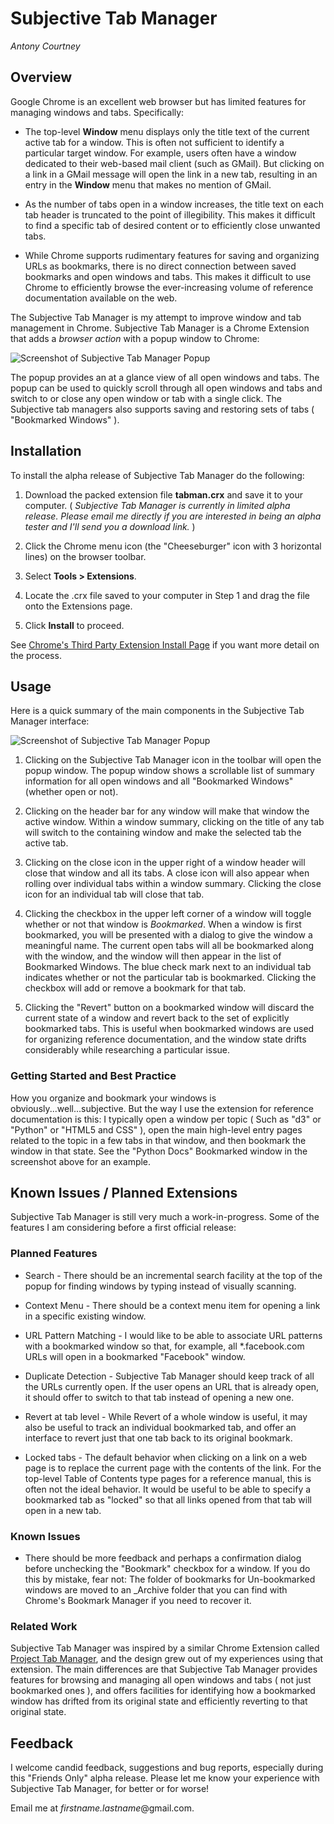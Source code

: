 # Subjective Tab Manager

*Antony Courtney*

## Overview

Google Chrome is an excellent web browser but has limited features for managing windows and tabs. Specifically:

  * The top-level **Window** menu displays only the title text of the current active tab for a window. This is often not sufficient to identify a particular target window.  For example, users often have a window dedicated to their web-based mail client (such as GMail).  But clicking on a link in a GMail message will open the link in a new tab, resulting in an entry in the **Window** menu that makes no mention of GMail.

  * As the number of tabs open in a window increases, the title text on each tab header is truncated to the point of illegibility. This makes it difficult to find a specific tab of desired content or to efficiently close unwanted tabs.

  * While Chrome supports rudimentary features for saving and organizing URLs as bookmarks, there is no direct connection between saved bookmarks and open windows and tabs.  This makes it difficult to use Chrome to efficiently browse the ever-increasing volume of reference documentation available on the web.

The Subjective Tab Manager is my attempt to improve window and tab management in Chrome.  Subjective Tab Manager is a Chrome Extension that adds a *browser action* with a popup window to Chrome:

![Screenshot of Subjective Tab Manager Popup](screenshots/Subjective-screenshot.png "Subjective Tab Manager screenshot")

The popup provides an at a glance view of all open windows and tabs.  The popup can be used to quickly scroll through all open windows and tabs and switch to or close any open window or tab with a single click.  The Subjective tab managers also supports saving and restoring sets of tabs ( "Bookmarked Windows" ).

## Installation

To install the alpha release of Subjective Tab Manager do the following:

1. Download the packed extension file **tabman.crx** and save it to your computer.  ( *Subjective Tab Manager is currently in limited alpha release. Please email me directly if you are interested in being an alpha tester and I'll send you a download link.* )

2. Click the Chrome menu icon (the "Cheeseburger" icon with 3 horizontal lines) on the browser toolbar.

3. Select **Tools > Extensions**.

4. Locate the .crx file saved to your computer in Step 1 and drag the file onto the Extensions page.

5. Click **Install** to proceed.

See [Chrome's Third Party Extension Install Page](https://support.google.com/chrome_webstore/answer/2664769?p=crx_warning&rd=1) if you want more detail on the process.

## Usage

Here is a quick summary of the main components in the Subjective Tab Manager interface:

![Screenshot of Subjective Tab Manager Popup](screenshots/Subjective-screenshot-annotated.png "Subjective Tab Manager screenshot")

1. Clicking on the Subjective Tab Manager icon in the toolbar will open the popup window.  The popup window shows a scrollable list of summary information for all open windows and all "Bookmarked Windows" (whether open or not).

2. Clicking on the header bar for any window will make that window the active window.  Within a window summary, clicking on the title of any tab will switch to the containing window and make the selected tab the active tab.    

3. Clicking on the close icon in the upper right of a window header will close that window and all its tabs. A close icon will also appear when rolling over individual tabs within a window summary.  Clicking the close icon for an individual tab will close that tab.

4. Clicking the checkbox in the upper left corner of a window will toggle whether or not that window is *Bookmarked*.  When a window is first bookmarked, you will be presented with a dialog to give the window a meaningful name.  The current open tabs will all be bookmarked along with the window, and the window will then appear in the list of Bookmarked Windows.  The blue check mark next to an individual tab indicates whether or not the particular tab is bookmarked.  Clicking the checkbox will add or remove a bookmark for that tab.

5. Clicking the "Revert" button on a bookmarked window will discard the current state of a window and revert back to the set of explicitly bookmarked tabs. This is useful when bookmarked windows are used for organizing reference documentation, and the window state drifts considerably while researching a particular issue.

### Getting Started and Best Practice

How you organize and bookmark your windows is obviously...well...subjective.  But the way I use the extension for reference documentation is this: I typically open a window per topic ( Such as "d3" or "Python" or "HTML5 and CSS" ), open the main high-level entry pages related to the topic in a few tabs in that window, and then bookmark the window in that state.  See the "Python Docs" Bookmarked window in the screenshot above for an example.  

## Known Issues / Planned Extensions

Subjective Tab Manager is still very much a work-in-progress.  Some of the features I am considering before a first official release:

### Planned Features

* Search - There should be an incremental search facility at the top of the popup for finding windows by typing instead of visually scanning.

* Context Menu - There should be a context menu item for opening a link in a specific existing window.

* URL Pattern Matching - I would like to be able to associate URL patterns with a bookmarked window so that, for example, all *.facebook.com URLs will open in a bookmarked "Facebook" window.

* Duplicate Detection - Subjective Tab Manager should keep track of all the URLs currently open. If the user opens an URL that is already open, it should offer to switch to that tab instead of opening a new one.

* Revert at tab level - While Revert of a whole window is useful, it may also be useful to track an individual bookmarked tab, and offer an interface to revert just that one tab back to its original bookmark.

* Locked tabs - The default behavior when clicking on a link on a web page is to replace the current page with the contents of the link.  For the top-level Table of Contents type pages for a reference manual, this is often not the ideal behavior. It would be useful to be able to specify a bookmarked tab as "locked" so that all links opened from that tab will open in a new tab.

### Known Issues

* There should be more feedback and perhaps a confirmation dialog before unchecking the "Bookmark" checkbox for a window. If you do this by mistake, fear not: The folder of bookmarks for Un-bookmarked windows are moved to an _Archive folder that you can find with Chrome's Bookmark Manager if you need to recover it.

### Related Work

Subjective Tab Manager was inspired by a similar Chrome Extension called [Project Tab Manager](https://chrome.google.com/webstore/detail/project-tab-manager/iapdnheekciiecjijobcglkcgeckpoia?hl=en), and the design grew out of my experiences using that extension.  The main differences are that Subjective Tab Manager provides features for browsing and managing all open windows and tabs ( not just bookmarked ones ), and offers facilities for identifying how a bookmarked window has drifted from its original state and efficiently reverting to that original state.

## Feedback

I welcome candid feedback, suggestions and bug reports, especially during this "Friends Only" alpha release.  Please let me know your experience with Subjective Tab Manager, for better or for worse!

Email me at *firstname.lastname*@gmail.com.